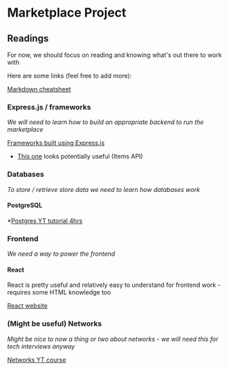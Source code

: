 # Marketplace Project #

## Readings ##

For now, we should focus on reading and knowing what's out there to work with

Here are some links (feel free to add more):

[Markdown cheatsheet](https://github.com/tchapi/markdown-cheatsheet)


### Express.js / frameworks ##
*We will need to learn how to build an appropriate backend to run the marketplace*

[Frameworks built using Express.js](https://expressjs.com/en/resources/frameworks.html)
  * [This one](https://itemsapi.com/) looks potentially useful (Items API)
 

### Databases ###
*To store / retrieve store data we need to learn how databases work*

#### PostgreSQL ####
  *[Postgres YT tutorial 4hrs](https://www.youtube.com/watch?v=qw--VYLpxG4&ab_channel=freeCodeCamp.org)
  

### Frontend ###
*We need a way to power the frontend*

#### React ####
React is pretty useful and relatively easy to understand for frontend work - requires some HTML knowledge too

[React website](https://react.dev/)


### (Might be useful) Networks ###
*Might be nice to now a thing or two about networks - we will need this for tech interviews anyway*

[Networks YT course](https://www.youtube.com/watch?v=qiQR5rTSshw&ab_channel=freeCodeCamp.org)




